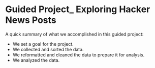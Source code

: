 # Guided Project_ Exploring Hacker News Posts

A quick summary of what we accomplished in this guided project:

- We set a goal for the project.
- We collected and sorted the data.
- We reformatted and cleaned the data to prepare it for analysis.
- We analyzed the data.
